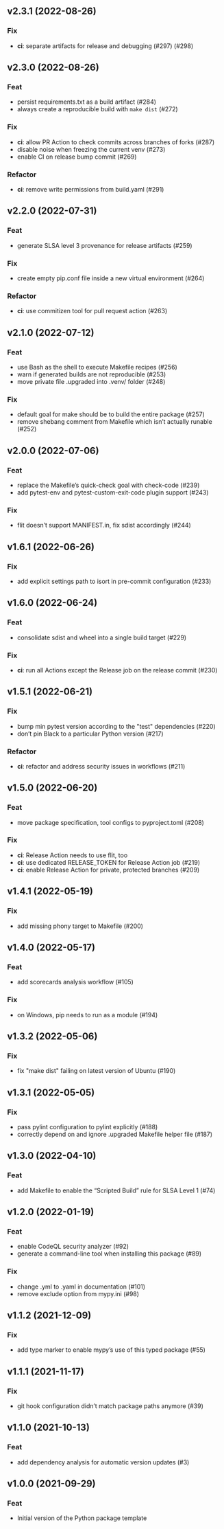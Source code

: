 ## v2.3.1 (2022-08-26)

### Fix

- **ci**: separate artifacts for release and debugging (#297) (#298)

## v2.3.0 (2022-08-26)

### Feat

- persist requirements.txt as a build artifact (#284)
- always create a reproducible build with `make dist` (#272)

### Fix

- **ci**: allow PR Action to check commits across branches of forks (#287)
- disable noise when freezing the current venv (#273)
- enable CI on release bump commit (#269)

### Refactor

- **ci**: remove write permissions from build.yaml (#291)

## v2.2.0 (2022-07-31)

### Feat

- generate SLSA level 3 provenance for release artifacts (#259)

### Fix

- create empty pip.conf file inside a new virtual environment (#264)

### Refactor

- **ci**: use commitizen tool for pull request action (#263)

## v2.1.0 (2022-07-12)

### Feat

- use Bash as the shell to execute Makefile recipes (#256)
- warn if generated builds are not reproducible (#253)
- move private file .upgraded into .venv/ folder (#248)

### Fix

- default goal for make should be to build the entire package (#257)
- remove shebang comment from Makefile which isn’t actually runable (#252)

## v2.0.0 (2022-07-06)

### Feat

- replace the Makefile’s quick-check goal with check-code (#239)
- add pytest-env and pytest-custom-exit-code plugin support (#243)

### Fix

- flit doesn’t support MANIFEST.in, fix sdist accordingly (#244)

## v1.6.1 (2022-06-26)

### Fix

- add explicit settings path to isort in pre-commit configuration (#233)

## v1.6.0 (2022-06-24)

### Feat

- consolidate sdist and wheel into a single build target (#229)

### Fix

- **ci**: run all Actions except the Release job on the release commit (#230)

## v1.5.1 (2022-06-21)

### Fix

- bump min pytest version according to the "test" dependencies (#220)
- don’t pin Black to a particular Python version (#217)

### Refactor

- **ci**: refactor and address security issues in workflows (#211)

## v1.5.0 (2022-06-20)

### Feat

- move package specification, tool configs to pyproject.toml (#208)

### Fix

- **ci**: Release Action needs to use flit, too
- **ci**: use dedicated RELEASE_TOKEN for Release Action job (#219)
- **ci**: enable Release Action for private, protected branches (#209)

## v1.4.1 (2022-05-19)

### Fix

- add missing phony target to Makefile (#200)

## v1.4.0 (2022-05-17)

### Feat

- add scorecards analysis workflow (#105)

### Fix

- on Windows, pip needs to run as a module (#194)

## v1.3.2 (2022-05-06)

### Fix

- fix "make dist" failing on latest version of Ubuntu (#190)

## v1.3.1 (2022-05-05)

### Fix

- pass pylint configuration to pylint explicitly (#188)
- correctly depend on and ignore .upgraded Makefile helper file (#187)

## v1.3.0 (2022-04-10)

### Feat

- add Makefile to enable the “Scripted Build” rule for SLSA Level 1 (#74)

## v1.2.0 (2022-01-19)

### Feat

- enable CodeQL security analyzer (#92)
- generate a command-line tool when installing this package (#89)

### Fix

- change .yml to .yaml in documentation (#101)
- remove exclude option from mypy.ini (#98)

## v1.1.2 (2021-12-09)

### Fix

- add type marker to enable mypy’s use of this typed package (#55)

## v1.1.1 (2021-11-17)

### Fix

- git hook configuration didn’t match package paths anymore (#39)

## v1.1.0 (2021-10-13)

### Feat

- add dependency analysis for automatic version updates (#3)

## v1.0.0 (2021-09-29)

### Feat

- Initial version of the Python package template

